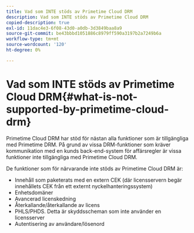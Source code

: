 ```yaml
---
title: Vad som INTE stöds av Primetime Cloud DRM
description: Vad som INTE stöds av Primetime Cloud DRM
copied-description: true
exl-id: 11dac4e3-6f08-43d0-a0db-3d3849baa8a9
source-git-commit: be43bbbd1051886c8979ff590a3197b2a7249b6a
workflow-type: tm+mt
source-wordcount: '120'
ht-degree: 0%

---
```


# Vad som INTE stöds av Primetime Cloud DRM{#what-is-not-supported-by-primetime-cloud-drm}

Primetime Cloud DRM har stöd för nästan alla funktioner som är tillgängliga med Primetime DRM. På grund av vissa DRM-funktioner som kräver kommunikation med en kunds back-end-system för affärsregler är vissa funktioner inte tillgängliga med Primetime Cloud DRM.

De funktioner som för närvarande inte stöds av Primetime Cloud DRM är:

* Innehåll som paketerats med en extern CEK (där licensservern begär innehållets CEK från ett externt nyckelhanteringssystem)
* Enhetsdomäner
* Avancerad licenskedning
* Återkallande/återkallande av licens
* PHLS/PHDS. Detta är skyddsscheman som inte använder en licensserver
* Autentisering av användare/lösenord
